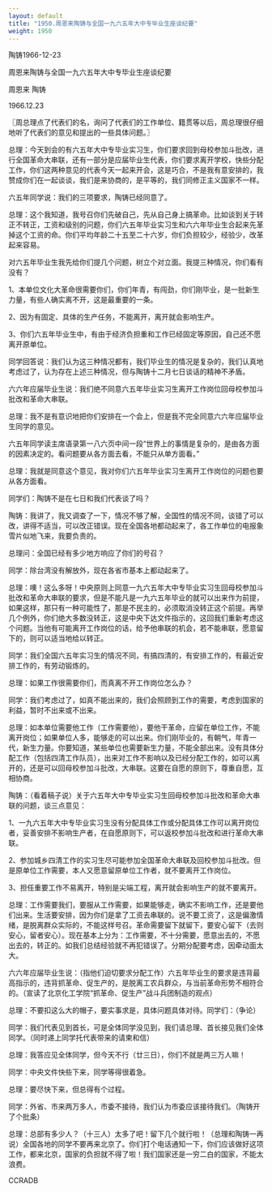 ```yaml
---
layout: default
title: "1950.周恩来陶铸与全国一九六五年大中专毕业生座谈纪要"
weight: 1950
---
```


陶铸1966-12-23

周恩来陶铸与全国一九六五年大中专毕业生座谈纪要

周恩来 陶铸

1966.12.23

〖周总理点了代表们的名，询问了代表们的工作单位、籍贯等以后，周总理很仔细地听了代表们的意见和提出的一些具体问题。〗

总理：今天到会的有六五年大中专毕业实习生，你们要求回到母校参加斗批改，进行全国革命大串联，还有一部分是应届毕业生代表，你们要求离开学校，快些分配工作，你们这两种意见的代表今天一起来开会，这是巧合，不是我有意安排的，我赞成你们在一起谈谈，我们是来协商的，是平等的，我们同修正主义国家不一样。

六五年同学说：我们的三项要求，陶铸已经同意了。

总理：这个我知道，我号召你们先破自己，先从自己身上搞革命。比如谈到关于转正不转正，工资和级别的问题，你们六五年毕业实习生和六六年毕业生合起来先革掉这个工资的命。你们平均年龄二十五至二十六岁，你们负担较少，经验少，改革起来容易。

对六五年毕业生我先给你们提几个问题，树立个对立面。我提三种情况，你们看有没有？

1、本单位文化大革命很需要你们，你们年青，有闯劲，你们刚毕业，是一批新生力量，有些人确实离不开，这是最重要的一条。

2、因为有固定、具体的生产任务，不能离开，离开就会影响生产。

3、你们六五年毕业生中，有由于经济负担重和工作已经固定等原因，自己还不愿离开原单位。

同学回答说：我们认为这三种情况都有，我们毕业生的情况是复杂的，我们认真地考虑过了，认为存在上述三种情况，但与陶铸十二月七日谈话的精神不矛盾。

六六年应届毕业生说：我们绝不同意六五年毕业实习生离开工作岗位回母校参加斗批改和革命大串联。

总理：我不是有意识地把你们安排在一个会上，但是我不完全同意六六年应届毕业生同学的意见。

六五年同学读主席语录第一八六页中间一段“世界上的事情是复杂的，是由各方面的因素决定的。看问题要从各方面去看，不能只从单方面看。”

总理：我就是同意这个意见，我对你们六五年毕业实习生离开工作岗位的问题也要从各方面看。

同学们：陶铸不是在七日和我们代表谈了吗？

陶铸：我讲了，我又调查了一下，情况不够了解，全国性的情况不同，谈错了可以改，讲得不适当，可以改正错误。现在全国各地都动起来了，各工作单位的电报象雪片似地飞来，我要负责的。

总理问：全国已经有多少地方响应了你们的号召？

同学：除台湾没有解放外，现在各省市基本上都动起来了。

总理：噢！这么多呀！中央原则上同意一九六五年大中专毕业实习生回母校参加斗批改和革命大串联的要求，但是不能凡是一九六五年毕业的就可以出来作为前提，如果这样，那只有一种可能性了，那是不民主的，必须取消没转正这个前提。再举几个例外，你们绝大多数没转正，这是中央下达文件指示的，这回我们重新考虑这个问题。当他有可能离开工作岗位的话，给予他串联的机会，若不能串联，愿意留下的，则可以适当地给以转正。

同学：我们全国六五年实习生的情况不同，有搞四清的，有安排工作的，有最近安排工作的，有劳动锻炼的。

总理：如果工作很需要你们，而真离不开工作岗位怎么办？

同学：我们考虑过了，如真不能出来的，我们会照顾到工作的需要，考虑到国家的利益，暂时不出来或不出来。

总理：如本单位需要他工作（工作需要他），要他干革命，应留在单位工作，不能离开岗位；如果单位人多，能够走的可以出来。你们刚毕业的，有朝气，年青一代，新生力量。你要知道，某些单位也需要新生力量，不能全部出来。没有具体分配工作（包括四清工作队员），出来对工作不影响以及已经分配工作的，如可以离开的，还是可以回母校参加斗批改，大串联。这要在自愿的原则下，尊重自愿，互相协商。

陶铸：（看着稿子说）关于六五年大中专毕业实习生回母校参加斗批改和革命大串联的问题，谈三点意见：

1、一九六五年大中专毕业实习生没有分配具体工作或分配具体工作可以离开岗位者，妥善安排不影响生产者，在自愿原则下，可以返校参加斗批改和进行革命大串联。

2、参加城乡四清工作的实习生尽可能参加全国革命大串联及回校参加斗批改。但是原单位工作需要，本人又愿意留原单位工作者，就不要离开工作岗位。

3、担任重要工作不易离开，特别是尖端工程，离开就会影响生产的就不要离开。

总理：工作需要我们，要服从工作需要，如果能够走，确实不影响工作，还是要他们出来。生活要安排，因为你们是拿了工资去串联的。说不要工资了，这是偏激情绪，是脱离群众实际的，不能这样号召。革命需要留下就留下，要安心留下（去则安心，留者安心）。现在基本上分为：工作需要，不十分需要，愿意出去的，不愿出去的，转正的。如我们总结经验就不再犯错误了。分期分配要考虑，因牵动面太大。

六六年应届毕业生说：（指他们迫切要求分配工作）六五年毕业生的要求是违背最高指示的，违背抓革命、促生产的，是脱离工农兵群众，与当前革命形势不相符合的。（宣读了北京化工学院“抓革命、促生产”战斗兵团制造的观点）

总理：不要扣这么大的帽子，要实事求是，具体问题具体对待。同学们：（争论）

同学：我们代表见到首长，可是全体同学没见到，我们请总理、首长接见我们全体同学。（同时递上同学托代表带来的请柬和信）

总理：我答应见全体同学，但今天不行（廿三日），你们不就是两三万人嘛！

同学：中央文件快些下来，同学等得很着急。

总理：要尽快下来，但总得有个过程。

同学：外省、市来两万多人，市委不接待，我们认为市委应该接待我们。（陶铸开了个批条）

总理：总部有多少人？（十三人）太多了吧！留下几个就行啦！（总理和陶铸一再说）全国各地的同学不要再来北京了。你们打个电话通知一下，你们应该做好这项工作，都来北京，国家的负担就不得了啦！我们国家还是一穷二白的国家，不能太浪费。

CCRADB

